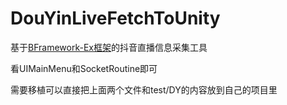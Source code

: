 # DouYinLiveFetchToUnity

基于<a href='https://github.com/ToxicStar8/BFramework-Ex'>BFramework-Ex框架</a>的抖音直播信息采集工具

看UIMainMenu和SocketRoutine即可

需要移植可以直接把上面两个文件和test/DY的内容放到自己的项目里
